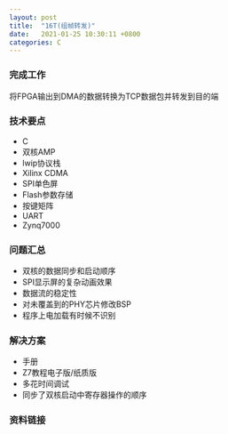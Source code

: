 ```yaml
---
layout: post
title:  "16T(组帧转发)"
date:   2021-01-25 10:30:11 +0800
categories: C
---
```


### 完成工作

将FPGA输出到DMA的数据转换为TCP数据包并转发到目的端

### 技术要点

- C
- 双核AMP
- lwip协议栈
- Xilinx CDMA
- SPI单色屏
- Flash参数存储
- 按键矩阵
- UART
- Zynq7000

### 问题汇总

- 双核的数据同步和启动顺序
- SPI显示屏的复杂动画效果
- 数据流的稳定性
- 对未覆盖到的PHY芯片修改BSP
- 程序上电加载有时候不识别

### 解决方案

- 手册
- Z7教程电子版/纸质版
- 多花时间调试
- 同步了双核启动中寄存器操作的顺序

### 资料链接

<!-- - [Transfer](https://github.com/KuzuryuYaichi/Transfer) -->